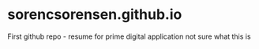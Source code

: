 # sorencsorensen.github.io
First github repo - resume for prime digital application
not sure what this is
